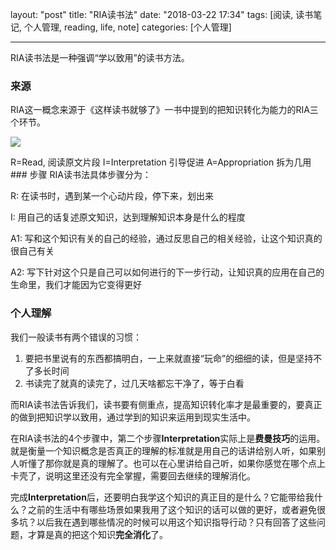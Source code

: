 layout: "post"
title: "RIA读书法"
date: "2018-03-22 17:34"
tags: [阅读, 读书笔记, 个人管理, reading, life, note]
categories: [个人管理]

---

RIA读书法是一种强调“学以致用”的读书方法。

<!--more-->

### 来源

RIA这一概念来源于《这样读书就够了》一书中提到的把知识转化为能力的RIA三个环节。


![](/images/2018/03/RIA读书法.png)


R=Read, 阅读原文片段
I=Interpretation 引导促进
A=Appropriation 拆为几用### 步骤
RIA读书法具体步骤分为：

R: 在读书时，遇到某一个心动片段，停下来，划出来

I: 用自己的话复述原文知识，达到理解知识本身是什么的程度

A1: 写和这个知识有关的自己的经验，通过反思自己的相关经验，让这个知识真的很自己有关

 A2: 写下针对这个只是自己可以如何进行的下一步行动，让知识真的应用在自己的生命里，我们才能因为它变得更好

### 个人理解

我们一般读书有两个错误的习惯：

1. 要把书里说有的东西都搞明白，一上来就直接“玩命”的细细的读，但是坚持不了多长时间
2. 书读完了就真的读完了，过几天啥都忘干净了，等于白看

而RIA读书法告诉我们，读书要有侧重点，提高知识转化率才是最重要的，要真正的做到把知识学以致用，通过学到的知识来运用到现实生活中。

在RIA读书法的4个步骤中，第二个步骤**Interpretation**实际上是**费曼技巧**的运用。就是衡量一个知识概念是否真正的理解的标准就是用自己的话讲给别人听，如果别人听懂了那你就是真的理解了。也可以在心里讲给自己听，如果你感觉在哪个点上卡壳了，说明这里还没有完全掌握，需要回去继续的理解消化。

完成**Interpretation**后，还要明白我学这个知识的真正目的是什么？它能带给我什么？之前的生活中有哪些场景如果我用了这个知识的话可以做的更好，或者避免很多坑？以后我在遇到哪些情况的时候可以用这个知识指导行动？只有回答了这些问题，才算是真的把这个知识**完全消化**了。
